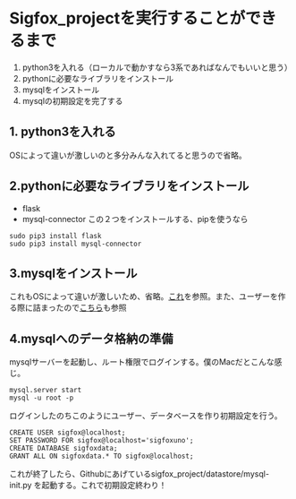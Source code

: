 # Sigfox_projectを実行することができるまで

1. python3を入れる（ローカルで動かすなら3系であればなんでもいいと思う）
2. pythonに必要なライブラリをインストール
3. mysqlをインストール
4. mysqlの初期設定を完了する

## 1. python3を入れる
OSによって違いが激しいのと多分みんな入れてると思うので省略。

## 2.pythonに必要なライブラリをインストール

- flask
- mysql-connector
この２つをインストールする、pipを使うなら

```
sudo pip3 install flask
sudo pip3 install mysql-connector
```

## 3.mysqlをインストール

これもOSによって違いが激しいため、省略。[これ](https://qiita.com/nooboolean/items/7efc5c35b2e95637d8c1)を参照。また、ユーザーを作る際に詰まったので[こちら](https://qiita.com/keisukeYamagishi/items/d897e5c52fe9fd8d9273)も参照

## 4.mysqlへのデータ格納の準備

mysqlサーバーを起動し、ルート権限でログインする。僕のMacだとこんな感じ。
```
mysql.server start
mysql -u root -p
```

ログインしたのちこのようにユーザー、データベースを作り初期設定を行う。
```
CREATE USER sigfox@localhost;
SET PASSWORD FOR sigfox@localhost='sigfoxuno';
CREATE DATABASE sigfoxdata;
GRANT ALL ON sigfoxdata.* TO sigfox@localhost;
```

これが終了したら、Githubにあげているsigfox_project/datastore/mysql-init.py を起動する。これで初期設定終わり！

